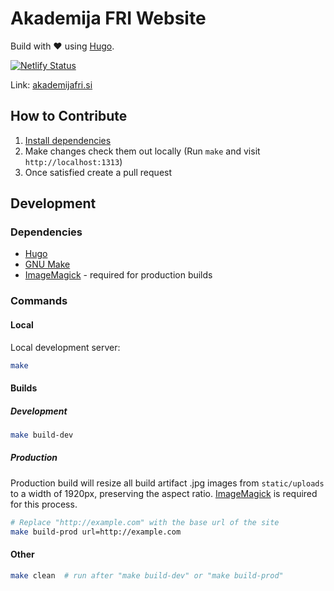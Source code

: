 # Akademija FRI Website
Build with ❤️ using [Hugo](https://gohugo.io/).

[![Netlify Status](https://api.netlify.com/api/v1/badges/9bfc7cc9-c2f2-4918-820d-4ccc5b5942c8/deploy-status)](https://app.netlify.com/sites/akademija-fri/deploys)

Link: [akademijafri.si](https://akademijafri.si)

## How to Contribute
1. [Install dependencies](#dependencies)
2. Make changes check them out locally (Run `make` and visit `http://localhost:1313`)
3. Once satisfied create a pull request


## Development
### Dependencies
* [Hugo](https://gohugo.io/)
* [GNU Make](https://www.gnu.org/software/make/)
* [ImageMagick](https://imagemagick.org/index.php) - required for production builds

### Commands
#### Local
Local development server:
```bash
make
```

#### Builds
##### Development
```bash
make build-dev
```

##### Production
Production build will resize all build artifact .jpg images from `static/uploads` to a width of 1920px, preserving the aspect ratio. 
[ImageMagick](https://imagemagick.org/index.php) is required for this process.

```bash
# Replace "http://example.com" with the base url of the site
make build-prod url=http://example.com 
```

#### Other
```bash
make clean  # run after "make build-dev" or "make build-prod"
```